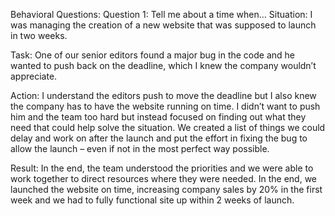 Behavioral Questions: Question 1: Tell me about a time when… Situation: I was managing the creation of a new website that was supposed to launch in two weeks.

Task: One of our senior editors found a major bug in the code and he wanted to push back on the deadline, which I knew the company wouldn’t appreciate.

Action: I understand the editors push to move the deadline but I also knew the company has to have the website running on time. I didn’t want to push him and the team too hard but instead focused on finding out what they need that could help solve the situation. We created a list of things we could delay and work on after the launch and put the effort in fixing the bug to allow the launch – even if not in the most perfect way possible.

Result: In the end, the team understood the priorities and we were able to work together to direct resources where they were needed. In the end, we launched the website on time, increasing company sales by 20% in the first week and we had to fully functional site up within 2 weeks of launch.
